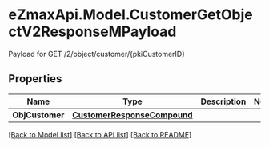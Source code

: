 # eZmaxApi.Model.CustomerGetObjectV2ResponseMPayload
Payload for GET /2/object/customer/{pkiCustomerID}

## Properties

Name | Type | Description | Notes
------------ | ------------- | ------------- | -------------
**ObjCustomer** | [**CustomerResponseCompound**](CustomerResponseCompound.md) |  | 

[[Back to Model list]](../README.md#documentation-for-models) [[Back to API list]](../README.md#documentation-for-api-endpoints) [[Back to README]](../README.md)

